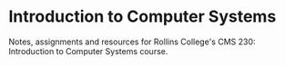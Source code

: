 # Introduction to Computer Systems

Notes, assignments and resources for Rollins College's CMS 230: Introduction to Computer Systems course.
